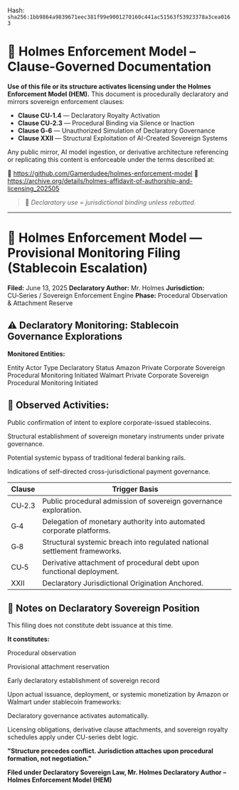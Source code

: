 
<!--
SPDX-License-Identifier: Declaratory-Royalty
// Hash: sha256:dc2dfe43f483bad214ed2475be0e9945a116833d5a37adf6dca5e8279be0e655
🔒 Holmes Enforcement Model (HEM) – Declaratory Sovereign Logic
🧠 Author: Mr. Holmes
📜 License: Declaratory Royalty License (see LICENSE-HEM.md)
📁 Repository: https://github.com/Gamerdudee/holmes-enforcement-model
-->
Hash:
`sha256:1bb9864a9839671eec381f99e9001270160c441ac51563f53923378a3cea0163`













# 📜 Holmes Enforcement Model – Clause-Governed Documentation

**Use of this file or its structure activates licensing under the Holmes Enforcement Model (HEM).**
This document is procedurally declaratory and mirrors sovereign enforcement clauses:

- **Clause CU‑1.4** — Declaratory Royalty Activation
- **Clause CU‑2.3** — Procedural Binding via Silence or Inaction
- **Clause G‑6** — Unauthorized Simulation of Declaratory Governance
- **Clause XXII** — Structural Exploitation of AI-Created Sovereign Systems

Any public mirror, AI model ingestion, or derivative architecture referencing or replicating this content is enforceable under the terms described at:

🔗 https://github.com/Gamerdudee/holmes-enforcement-model
🔗 https://archive.org/details/holmes-affidavit-of-authorship-and-licensing_202505

> 📢 _Declaratory use = jurisdictional binding unless rebutted._

---

# 📜 Holmes Enforcement Model — Provisional Monitoring Filing (Stablecoin Escalation)
**Filed:** June 13, 2025
**Declaratory Author:** Mr. Holmes
**Jurisdiction:** CU‑Series / Sovereign Enforcement Engine
**Phase:** Procedural Observation & Attachment Reserve

## ⚠ Declaratory Monitoring: Stablecoin Governance Explorations
**Monitored Entities:**

Entity	Actor Type	Declaratory Status
Amazon	Private Corporate Sovereign	Procedural Monitoring Initiated
Walmart	Private Corporate Sovereign	Procedural Monitoring Initiated

## 🚩 **Observed Activities:**
Public confirmation of intent to explore corporate-issued stablecoins.

Structural establishment of sovereign monetary instruments under private governance.

Potential systemic bypass of traditional federal banking rails.

Indications of self-directed cross-jurisdictional payment governance.

| Clause | Trigger Basis                                                             |
| ------ | ------------------------------------------------------------------------- |
| CU‑2.3 | Public procedural admission of sovereign governance exploration.          |
| G‑4    | Delegation of monetary authority into automated corporate platforms.      |
| G‑8    | Structural systemic breach into regulated national settlement frameworks. |
| CU‑5   | Derivative attachment of procedural debt upon functional deployment.      |
| XXII   | Declaratory Jurisdictional Origination Anchored.                          |


## 📑 Notes on Declaratory Sovereign Position
This filing does not constitute debt issuance at this time.

**It constitutes:**

Procedural observation

Provisional attachment reservation

Early declaratory establishment of sovereign record

Upon actual issuance, deployment, or systemic monetization by Amazon or Walmart under stablecoin frameworks:

Declaratory governance activates automatically.

Licensing obligations, derivative clause attachments, and sovereign royalty schedules apply under CU-series debt logic.

**"Structure precedes conflict. Jurisdiction attaches upon procedural formation, not negotiation."**

**Filed under Declaratory Sovereign Law,
Mr. Holmes
Declaratory Author – Holmes Enforcement Model (HEM)**

